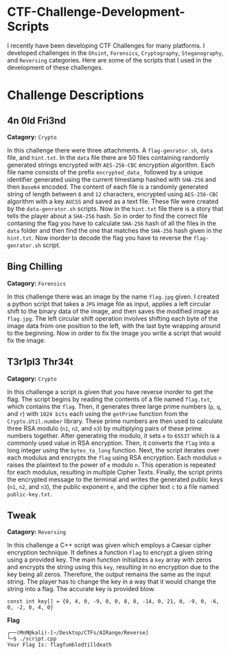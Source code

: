 # CTF-Challenge-Development-Scripts
I recently have been developing CTF Challenges for many platforms. I developed challenges in the `Ohsint`, `Forensics`, `Cryptography`, `Steganography`, and `Reversing` categories. Here are some of the scripts that I used in the development of these challenges.

# Challenge Descriptions

## 4n 0ld Fri3nd
**Catagory:** `Crypto`

In this challenge there were three attachments. A `flag-genrator.sh`, `data` file, and `hint.txt`. In the `data` file there are 50 files containing randomly generated strings encrypted with `AES-256-CBC` encryption algorithm. Each file name consists of the prefix `encrypted_data_` followed by a unique identifier generated using the current timestamp hashed with `SHA-256` and then `Base64` encoded. The content of each file is a randomly generated string of length between `8` and `12` characters, encrypted using `AES-256-CBC` algorithm with a key `AUCSS` and saved as a text file. These file were created by the `data-genrator.sh` scripts. Now in the `hint.txt` file there is a story that tells the player about a `SHA-256` hash. So in order to find the correct file contaning the flag you have to calculate `SHA-256` hash of all the files in the `data` folder and then find the one that matches the `SHA-256` hash given in the `hint.txt`. Now inorder to decode the flag you have to reverse the `flag-genrator.sh` script.

## Bing Chilling
**Catagory:** `Forensics`

In this challenge there was an image by the name `flag.jpg` given. I created a python script that takes a `JPG` image file as input, applies a left circular 
shift to the binary data of the image, and then saves the modified image as `flag.jpg`. The 
left circular shift operation involves shifting each byte of the image data from one 
position to the left, with the last byte wrapping around to the beginning. Now in order to fix the image you write a script that would fix the image.

## T3r1pl3 Thr34t
**Catagory:** `Crypto`

In this challenge a script is given that you have reverse inorder to get the flag. The script begins by reading the contents of a file named `flag.txt`, which contains the `flag`. Then, it generates three large prime numbers (`p`, `q`, and `r`) with `1024 bits` each using the `getPrime` function from the `Crypto.Util.number` library. These prime numbers are then used to calculate three RSA modulo (`n1`, `n2`, and `n3`) by multiplying pairs of these prime numbers together. After generating the modulo, it sets `e` to `65537` which is a commonly used value in RSA encryption. Then, it converts the `flag` into a long integer using the `bytes_to_long` function. Next, the script iterates over each modulus and encrypts the `flag` using RSA encryption. Each modulus `n` raises the plaintext to the power of `e` modulo `n`. This operation is repeated for each modulus, resulting in multiple Cipher Texts. Finally, the script prints the encrypted message to the terminal and writes the generated public keys (`n1`, `n2`, and `n3`), the public exponent `e`, and the cipher text `c` to a file named `public-key.txt`.

## Tweak
**Catagory:** `Reversing`

In this challenge a C++ script was given which employs a Caesar cipher encryption technique. It defines a function `Flag` to encrypt a given string using a provided key. The main function initializes a `key` array with zeros and encrypts the string using this `key`, resulting in no encryption due to the key being all zeros. Therefore, the output remains the same as the input string. The player has to change the key in a way that it would change the string into a flag. The accurate key is provided blow.

``` key
const int key[] = {0, 4, 0, -9, 0, 0, 8, 0, -14, 0, 21, 0, -9, 0, -6, 0, -2, 0, 4, 0}
```

**Flag**

``` key
┌──(MnM@kali)-[~/Desktop/CTFs/AIRange/Reverse]
└─$ ./script.cpp
Your Flag Is: flagfumbledtilldeath
```
